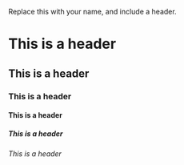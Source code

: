 Replace this with your name, and include a header.
# This is a header
## This is a header
### This is a header
#### This is a header
##### This is a header
###### This is a header
